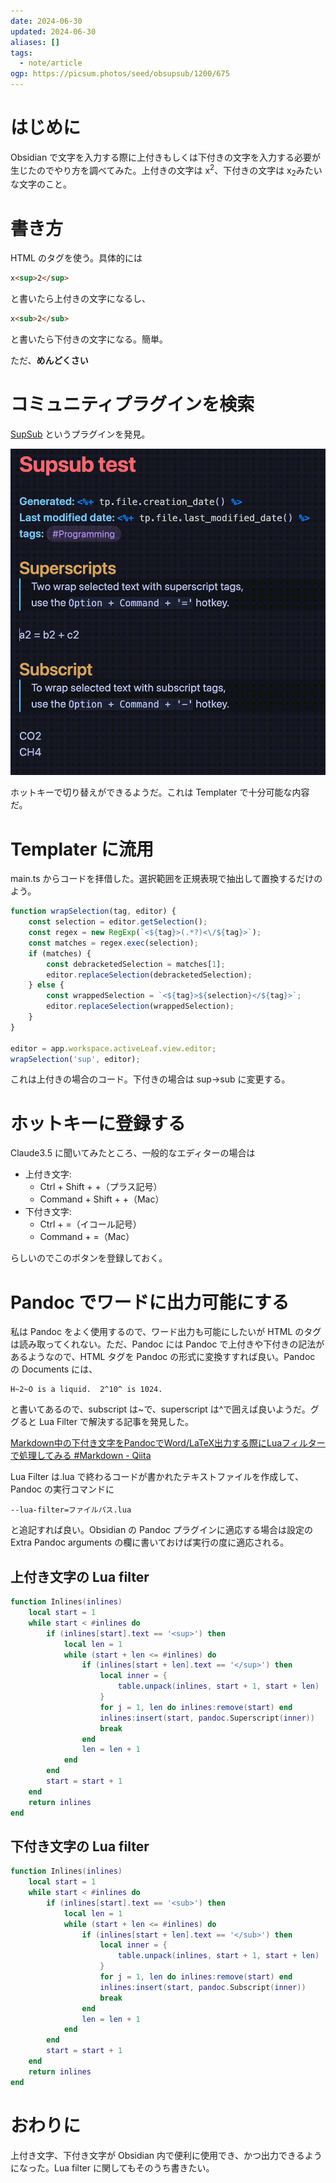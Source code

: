 ```yaml
---
date: 2024-06-30
updated: 2024-06-30
aliases: []
tags:
  - note/article
ogp: https://picsum.photos/seed/obsupsub/1200/675
---
```


# はじめに

Obsidian で文字を入力する際に上付きもしくは下付きの文字を入力する必要が生じたのでやり方を調べてみた。上付きの文字は x<sup>2</sup>、下付きの文字は x<sub>2</sub>みたいな文字のこと。

# 書き方

HTML のタグを使う。具体的には

```html
x<sup>2</sup>
```

と書いたら上付きの文字になるし、

```html
x<sub>2</sub>
```

と書いたら下付きの文字になる。簡単。

ただ、**めんどくさい**

# コミュニティプラグインを検索

[SupSub](https://github.com/wjgoarxiv/obsidian-supsub) というプラグインを発見。

![|600](https://github.com/wjgoarxiv/obsidian-supsub/blob/master/testmovie.gif?raw=true)

ホットキーで切り替えができるようだ。これは Templater で十分可能な内容だ。

# Templater に流用

main.ts からコードを拝借した。選択範囲を正規表現で抽出して置換するだけのよう。

```js
function wrapSelection(tag, editor) {
    const selection = editor.getSelection();
    const regex = new RegExp(`<${tag}>(.*?)<\/${tag}>`);
    const matches = regex.exec(selection);
    if (matches) {
        const debracketedSelection = matches[1];
        editor.replaceSelection(debracketedSelection);
    } else {
        const wrappedSelection = `<${tag}>${selection}</${tag}>`;
        editor.replaceSelection(wrappedSelection);
    }
}

editor = app.workspace.activeLeaf.view.editor;
wrapSelection('sup', editor);
```

これは上付きの場合のコード。下付きの場合は sup→sub に変更する。

# ホットキーに登録する

Claude3.5 に聞いてみたところ、一般的なエディターの場合は

- 上付き文字:
    - Ctrl + Shift + +（プラス記号）
    - Command + Shift + +（Mac）
- 下付き文字:
    - Ctrl + =（イコール記号）
    - Command + =（Mac）

らしいのでこのボタンを登録しておく。

# Pandoc でワードに出力可能にする

私は Pandoc をよく使用するので、ワード出力も可能にしたいが HTML のタグは読み取ってくれない。ただ、Pandoc には Pandoc で上付きや下付きの記法があるようなので、HTML タグを Pandoc の形式に変換すすれば良い。Pandoc の Documents には、

```
H~2~O is a liquid.  2^10^ is 1024.
```

と書いてあるので、subscript は~で、superscript は^で囲えば良いようだ。ググると Lua Filter で解決する記事を発見した。

[Markdown中の下付き文字をPandocでWord/LaTeX出力する際にLuaフィルターで処理してみる #Markdown - Qiita](https://qiita.com/yi_chemist/items/c4f5f8cc32e5b802a091#fn-pandoc-options)

Lua Filter は.lua で終わるコードが書かれたテキストファイルを作成して、Pandoc の実行コマンドに

```
--lua-filter=ファイルパス.lua
```

と追記すれば良い。Obsidian の Pandoc プラグインに適応する場合は設定の Extra Pandoc arguments の欄に書いておけば実行の度に適応される。

## 上付き文字の Lua filter

```lua
function Inlines(inlines)
    local start = 1
    while start < #inlines do
        if (inlines[start].text == '<sup>') then
            local len = 1
            while (start + len <= #inlines) do
                if (inlines[start + len].text == '</sup>') then
                    local inner = {
                        table.unpack(inlines, start + 1, start + len)
                    }
                    for j = 1, len do inlines:remove(start) end
                    inlines:insert(start, pandoc.Superscript(inner))
                    break
                end
                len = len + 1
            end
        end
        start = start + 1
    end
    return inlines
end
```

## 下付き文字の Lua filter

```lua
function Inlines(inlines)
    local start = 1
    while start < #inlines do
        if (inlines[start].text == '<sub>') then
            local len = 1
            while (start + len <= #inlines) do
                if (inlines[start + len].text == '</sub>') then
                    local inner = {
                        table.unpack(inlines, start + 1, start + len)
                    }
                    for j = 1, len do inlines:remove(start) end
                    inlines:insert(start, pandoc.Subscript(inner))
                    break
                end
                len = len + 1
            end
        end
        start = start + 1
    end
    return inlines
end
```

# おわりに

上付き文字、下付き文字が Obsidian 内で便利に使用でき、かつ出力できるようになった。Lua filter に関してもそのうち書きたい。
